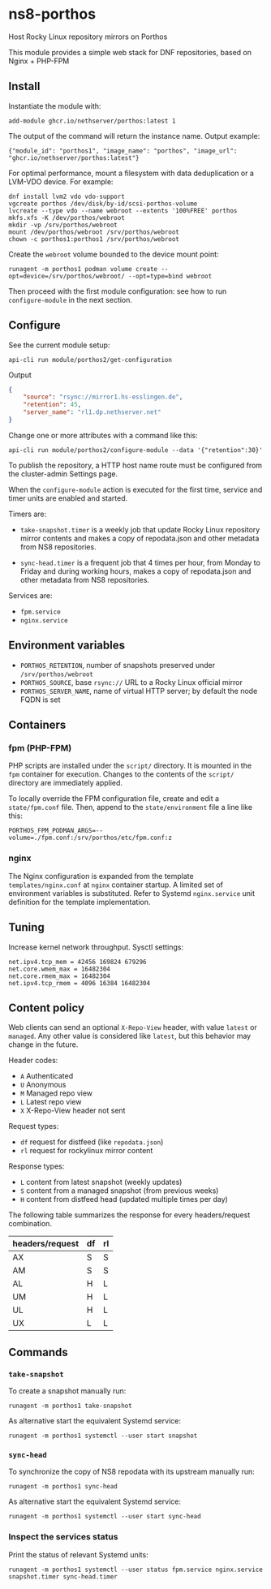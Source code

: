 # ns8-porthos

Host Rocky Linux repository mirrors on Porthos

This module provides a simple web stack for DNF repositories, based on Nginx + PHP-FPM

## Install

Instantiate the module with:

    add-module ghcr.io/nethserver/porthos:latest 1

The output of the command will return the instance name.
Output example:

    {"module_id": "porthos1", "image_name": "porthos", "image_url": "ghcr.io/nethserver/porthos:latest"}

For optimal performance, mount a filesystem with data deduplication or a
LVM-VDO device. For example:

    dnf install lvm2 vdo vdo-support
    vgcreate porthos /dev/disk/by-id/scsi-porthos-volume
    lvcreate --type vdo --name webroot --extents '100%FREE' porthos
    mkfs.xfs -K /dev/porthos/webroot
    mkdir -vp /srv/porthos/webroot
    mount /dev/porthos/webroot /srv/porthos/webroot
    chown -c porthos1:porthos1 /srv/porthos/webroot

Create the `webroot` volume bounded to the device mount point:

    runagent -m porthos1 podman volume create --opt=device=/srv/porthos/webroot/ --opt=type=bind webroot

Then proceed with the first module configuration: see how to run
`configure-module` in the next section.

## Configure

See the current module setup:

    api-cli run module/porthos2/get-configuration

Output

```json
{
    "source": "rsync://mirror1.hs-esslingen.de",
    "retention": 45,
    "server_name": "rl1.dp.nethserver.net"
}
```

Change one or more attributes with a command like this:

    api-cli run module/porthos2/configure-module --data '{"retention":30}'

To publish the repository, a HTTP host name route must be configured from
the cluster-admin Settings page.

When the `configure-module` action is executed for the first time, service
and timer units are enabled and started.

Timers are:

- `take-snapshot.timer` is a weekly job that update Rocky Linux repository
  mirror contents and makes a copy of repodata.json and other metadata
  from NS8 repositories.

- `sync-head.timer` is a frequent job that 4 times per hour, from Monday to
  Friday and during working hours, makes a copy of repodata.json and other
  metadata from NS8 repositories.

Services are:

- `fpm.service`
- `nginx.service`

## Environment variables

- `PORTHOS_RETENTION`, number of snapshots preserved under `/srv/porthos/webroot`
- `PORTHOS_SOURCE`, base `rsync://` URL to a Rocky Linux official mirror
- `PORTHOS_SERVER_NAME`, name of virtual HTTP server; by default the node FQDN is set

## Containers

### fpm (PHP-FPM)

PHP scripts are installed under the `script/` directory. It is mounted in the
`fpm` container for execution. Changes to the contents of the `script/`
directory are immediately applied.

To locally override the FPM configuration file, create and edit a
`state/fpm.conf` file. Then, append to the `state/environment` file a line
like this:

    PORTHOS_FPM_PODMAN_ARGS=--volume=./fpm.conf:/srv/porthos/etc/fpm.conf:z

### nginx

The Nginx configuration is expanded from the template
`templates/nginx.conf` at `nginx` container startup. A limited set of
environment variables is substituted. Refer to Systemd `nginx.service`
unit definition for the template implementation.

## Tuning

Increase kernel network throughput. Sysctl settings:

```
net.ipv4.tcp_mem = 42456 169824 679296
net.core.wmem_max = 16482304
net.core.rmem_max = 16482304
net.ipv4.tcp_rmem = 4096 16384 16482304
```

## Content policy

Web clients can send an optional `X-Repo-View` header, with value `latest`
or `managed`. Any other value is considered like `latest`, but this
behavior may change in the future.

Header codes:

- `A` Authenticated
- `U` Anonymous
- `M` Managed repo view
- `L` Latest repo view
- `X` X-Repo-View header not sent

Request types:

- `df` request for distfeed (like `repodata.json`)
- `rl` request for rockylinux mirror content

Response types:

- `L` content from latest snapshot (weekly updates)
- `S` content from a managed snapshot (from previous weeks)
- `H` content from distfeed head (updated multiple times per day)

The following table summarizes the response for every headers/request
combination.

| headers/request | df | rl |
|-----------------|----|----|
| AX              | S  | S  |
| AM              | S  | S  |
| AL              | H  | L  |
| UM              | H  | L  |
| UL              | H  | L  |
| UX              | L  | L  |


## Commands

### `take-snapshot`

To create a snapshot manually run:

    runagent -m porthos1 take-snapshot

As alternative start the equivalent Systemd service:

    runagent -m porthos1 systemctl --user start snapshot

### `sync-head`

To synchronize the copy of NS8 repodata with its upstream manually run:

    runagent -m porthos1 sync-head

As alternative start the equivalent Systemd service:

    runagent -m porthos1 systemctl --user start sync-head

### Inspect the services status

Print the status of relevant Systemd units:

    runagent -m porthos1 systemctl --user status fpm.service nginx.service snapshot.timer sync-head.timer

